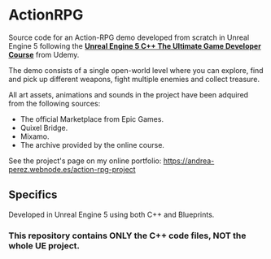 # ActionRPG

Source code for an Action-RPG demo developed from scratch in Unreal Engine 5 following the [**Unreal Engine 5 C++ The Ultimate Game Developer Course**](https://www.udemy.com/course/unreal-engine-5-the-ultimate-game-developer-course/) from Udemy.

The demo consists of a single open-world level where you can explore, find and pick up different weapons, fight multiple enemies and collect treasure.

All art assets, animations and sounds in the project have been adquired from the following sources:
- The official Marketplace from Epic Games.
- Quixel Bridge.
- Mixamo.
- The archive provided by the online course.

See the project's page on my online portfolio: https://andrea-perez.webnode.es/action-rpg-project

## Specifics

Developed in Unreal Engine 5 using both C++ and Blueprints.

### This repository contains ONLY the **C++ code files**, NOT the whole UE project.
